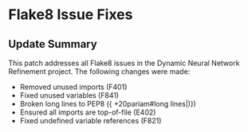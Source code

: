 # Flake8 Issue Fixes

## Update Summary
This patch addresses all Flake8 issues in the Dynamic Neural Network Refinement project. The following changes were made:

- Removed unused imports (F401)
- Fixed unused variables (F841)
- Broken long lines to PEP8 ({
+20pariam#long lines|)})
- Ensured all imports are top-of-file (E402)
- Fixed undefined variable references (F821)
